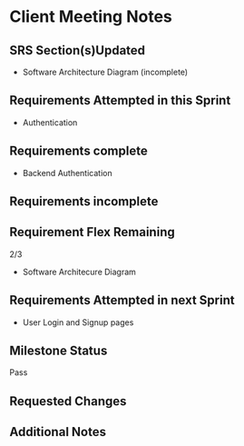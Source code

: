 # Client Meeting Notes

## SRS Section(s)Updated

- Software Architecture Diagram (incomplete)

## Requirements Attempted in this Sprint

- Authentication


## Requirements complete

- Backend Authentication

## Requirements incomplete


## Requirement Flex Remaining

2/3
- Software Architecure Diagram

## Requirements Attempted in next Sprint

- User Login and Signup pages

## Milestone Status

Pass

## Requested Changes


## Additional Notes


